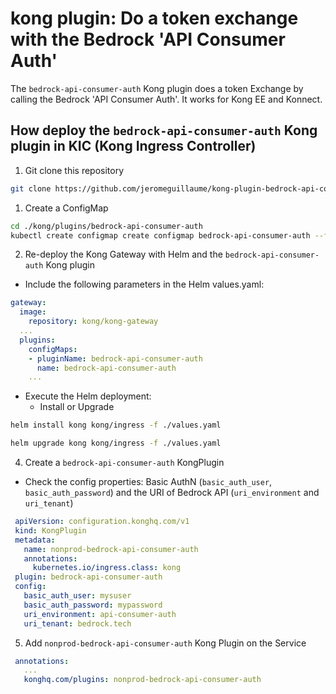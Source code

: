 # kong plugin: Do a token exchange with the Bedrock 'API Consumer Auth'
The `bedrock-api-consumer-auth` Kong plugin does a token Exchange by calling the Bedrock 'API Consumer Auth'. It works for Kong EE and Konnect.

## How deploy the `bedrock-api-consumer-auth` Kong plugin in KIC (Kong Ingress Controller)
1) Git clone this repository
```sh
git clone https://github.com/jeromeguillaume/kong-plugin-bedrock-api-consumer-auth.git
```
1) Create a ConfigMap
```sh
cd ./kong/plugins/bedrock-api-consumer-auth
kubectl create configmap create configmap bedrock-api-consumer-auth --from-file=./bedrock-api-consumer-auth
```
2) Re-deploy the Kong Gateway with Helm and the `bedrock-api-consumer-auth` Kong plugin
- Include the following parameters in the Helm values.yaml:
```yaml
gateway:
  image:
    repository: kong/kong-gateway
  ...  
  plugins:
    configMaps:
    - pluginName: bedrock-api-consumer-auth
      name: bedrock-api-consumer-auth
    ...
```
- Execute the Helm deployment:
  - Install or Upgrade
```sh
helm install kong kong/ingress -f ./values.yaml
```
```sh
helm upgrade kong kong/ingress -f ./values.yaml
```
4) Create a `bedrock-api-consumer-auth` KongPlugin
- Check the config properties: Basic AuthN (`basic_auth_user`, `basic_auth_password`) and the URI of Bedrock API (`uri_environment` and `uri_tenant`)
```yaml
 apiVersion: configuration.konghq.com/v1
 kind: KongPlugin
 metadata:
   name: nonprod-bedrock-api-consumer-auth
   annotations:
     kubernetes.io/ingress.class: kong
 plugin: bedrock-api-consumer-auth
 config:
   basic_auth_user: mysuser
   basic_auth_password: mypassword
   uri_environment: api-consumer-auth
   uri_tenant: bedrock.tech
```
5) Add `nonprod-bedrock-api-consumer-auth` Kong Plugin on the Service
```yaml
 annotations:
   ...
   konghq.com/plugins: nonprod-bedrock-api-consumer-auth
```